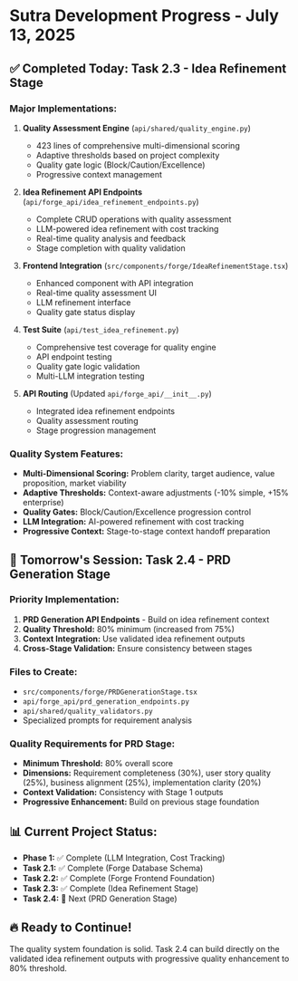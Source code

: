 # Sutra Development Progress - July 13, 2025

## ✅ Completed Today: Task 2.3 - Idea Refinement Stage

### Major Implementations:

1. **Quality Assessment Engine** (`api/shared/quality_engine.py`)
   - 423 lines of comprehensive multi-dimensional scoring
   - Adaptive thresholds based on project complexity
   - Quality gate logic (Block/Caution/Excellence)
   - Progressive context management

2. **Idea Refinement API Endpoints** (`api/forge_api/idea_refinement_endpoints.py`)
   - Complete CRUD operations with quality assessment
   - LLM-powered idea refinement with cost tracking
   - Real-time quality analysis and feedback
   - Stage completion with quality validation

3. **Frontend Integration** (`src/components/forge/IdeaRefinementStage.tsx`)
   - Enhanced component with API integration
   - Real-time quality assessment UI
   - LLM refinement interface
   - Quality gate status display

4. **Test Suite** (`api/test_idea_refinement.py`)
   - Comprehensive test coverage for quality engine
   - API endpoint testing
   - Quality gate logic validation
   - Multi-LLM integration testing

5. **API Routing** (Updated `api/forge_api/__init__.py`)
   - Integrated idea refinement endpoints
   - Quality assessment routing
   - Stage progression management

### Quality System Features:
- **Multi-Dimensional Scoring:** Problem clarity, target audience, value proposition, market viability
- **Adaptive Thresholds:** Context-aware adjustments (-10% simple, +15% enterprise)
- **Quality Gates:** Block/Caution/Excellence progression control
- **LLM Integration:** AI-powered refinement with cost tracking
- **Progressive Context:** Stage-to-stage context handoff preparation

## 🎯 Tomorrow's Session: Task 2.4 - PRD Generation Stage

### Priority Implementation:
1. **PRD Generation API Endpoints** - Build on idea refinement context
2. **Quality Threshold:** 80% minimum (increased from 75%)
3. **Context Integration:** Use validated idea refinement outputs
4. **Cross-Stage Validation:** Ensure consistency between stages

### Files to Create:
- `src/components/forge/PRDGenerationStage.tsx`
- `api/forge_api/prd_generation_endpoints.py` 
- `api/shared/quality_validators.py`
- Specialized prompts for requirement analysis

### Quality Requirements for PRD Stage:
- **Minimum Threshold:** 80% overall score
- **Dimensions:** Requirement completeness (30%), user story quality (25%), business alignment (25%), implementation clarity (20%)
- **Context Validation:** Consistency with Stage 1 outputs
- **Progressive Enhancement:** Build on previous stage foundation

## 📊 Current Project Status:
- **Phase 1:** ✅ Complete (LLM Integration, Cost Tracking)
- **Task 2.1:** ✅ Complete (Forge Database Schema)
- **Task 2.2:** ✅ Complete (Forge Frontend Foundation)
- **Task 2.3:** ✅ Complete (Idea Refinement Stage)
- **Task 2.4:** 🎯 Next (PRD Generation Stage)

## 🔥 Ready to Continue!
The quality system foundation is solid. Task 2.4 can build directly on the validated idea refinement outputs with progressive quality enhancement to 80% threshold.
